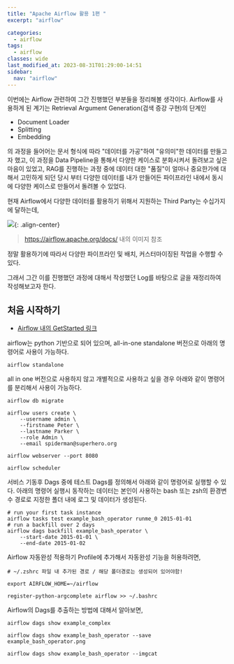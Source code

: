 ```yaml
---
title: "Apache Airflow 활용 1편 "
excerpt: "airflow"

categories:
  - airflow
tags:
  - airflow 
classes: wide
last_modified_at: 2023-08-31T01:29:00-14:51
sidebar:
  nav: "airflow"
---
```


이번에는 Airflow 관련하여 그간 진행했던 부분들을 정리해볼 생각이다. Airflow를 사용하게 된 계기는 Retrieval Argument Generation(검색 증강 구현)의 단계인 

- Document Loader 
- Splitting 
- Embedding 

의 과정을 들어어는 문서 형식에 따라 "데이터를 가공"하여 "유의미"한 데이터를 만들고자 했고, 이 과정을 Data Pipeline을 통해서 다양한 케이스로 분화시켜서 돌려보고 싶은 마음이 있었고, RAG를 진행하는 과정 중에 데이터 대한 "품질"이 얼마나 중요한가에 대해서 고민하게 되던 당시 부터 다양한 데이터를 내가 만들어든 파이프라인 내에서 동시에 다양한 케이스로 만들어서 돌려볼 수 있었다.   

현재 Airflow에서 다양한 데이터를 활용하기 위해서 지원하는 Third Party는 수십가지에 달하는데, 

![](https://keepinmindsh.github.io/lines/assets/img/2024-08-31-list.png){: .align-center}
> https://airflow.apache.org/docs/ 내의 이미지 참조 

정말 활용하기에 따라서 다양한 파이프라인 및 배치, 커스터마이징된 작업을 수행할 수 있다.     

그래서 그간 이를 진행했던 과정에 대해서 작성했던 Log를 바탕으로 글을 재정리하여 작성해보고자 한다. 

##  처음 시작하기

- [Airflow 내의 GetStarted 링크](https://airflow.apache.org/docs/apache-airflow/stable/start.html)

airflow는 python 기반으로 되어 있으며, all-in-one standalone 버전으로 아래의 명령어로 사용이 가능하다. 

```shell 
airflow standalone 
```

all in one 버전으로 사용하지 않고 개별적으로 사용하고 싶을 경우 아래와 같이 명령어를 분리해서 사용이 가능하다. 

```shell 
airflow db migrate

airflow users create \
    --username admin \
    --firstname Peter \
    --lastname Parker \
    --role Admin \
    --email spiderman@superhero.org

airflow webserver --port 8080

airflow scheduler
```

서비스 기동후 Dags 중에 테스트 Dags를 정의해서 아래와 같이 명령어로 실행할 수 있다. 
아래의 명령어 실행시 동작하는 데이터는 본인이 사용하는 bash 또는 zsh의 환경변수 경로로 지정한 폴더 내에 로그 및 데이터가 생성된다. 

```shell 
# run your first task instance
airflow tasks test example_bash_operator runme_0 2015-01-01
# run a backfill over 2 days
airflow dags backfill example_bash_operator \
    --start-date 2015-01-01 \
    --end-date 2015-01-02
```

Airflow 자동완성 적용하기 Profile에 추가해서 자동완성 기능을 허용하려면, 

```shell 
# ~/.zshrc 파일 내 추가된 경로 / 해당 폴더경로는 생성되어 있어야함! 

export AIRFLOW_HOME=~/airflow
```
 
```shell 
register-python-argcomplete airflow >> ~/.bashrc
```

Airflow의 Dags를 추출하는 방법에 대해서 알아보면, 

```shell 
airflow dags show example_complex

airflow dags show example_bash_operator --save example_bash_operator.png

airflow dags show example_bash_operator --imgcat
```